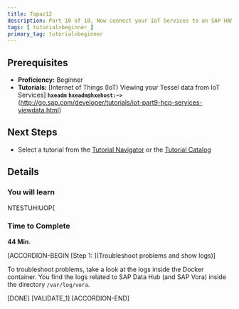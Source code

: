 ```yaml
---
title: Topaz12
description: Part 10 of 10, Now connect your IoT Services to an SAP HANA XS shared instance and show the data using SAP HANA XS
tags: [ tutorial>beginner ]
primary_tag: tutorial>beginner
---
```


## Prerequisites  
 - **Proficiency:** Beginner
 - **Tutorials:** [Internet of Things (IoT) Viewing your Tessel data from IoT Services] **`hxeadm`** **```hxeadm@hxehost:~>```**(http://go.sap.com/developer/tutorials/iot-part9-hcp-services-viewdata.html)

## Next Steps
 - Select a tutorial from the [Tutorial Navigator](http://go.sap.com/developer/tutorial-navigator.html) or the [Tutorial Catalog](http://go.sap.com/developer/tutorials.html)


## Details
### You will learn  
NTESTUHIUOP{


### Time to Complete
**44 Min**.


[ACCORDION-BEGIN [Step 1: ](Troubleshoot problems and show logs)]

To troubleshoot problems, take a look at the logs inside the Docker container. You find the logs related to SAP Data Hub (and SAP Vora) inside the directory `/var/log/vora`.
 
[DONE]
[VALIDATE_1]
[ACCORDION-END]
